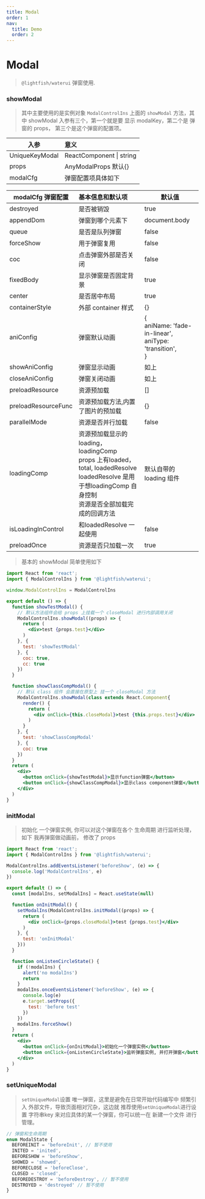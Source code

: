 ```yaml
---
title: Modal
order: 1
nav:
  title: Demo
  order: 2
---
```


# Modal

> `@lightfish/waterui` 弹窗使用.
### showModal

> 其中主要使用的是实例对象 `ModalControlIns` 上面的 `showModal` 方法，其中 showModal 入参有三个，第一个就是要 显示 modalKey，第二个是 弹窗的 props， 第三个是这个弹窗的配置项。



| 入参           | 意义                     |
| -------------- | :----------------------- |
| UniqueKeyModal | ReactComponent \| string |
| props          | AnyModalProps 默认{}     |
| modalCfg       | 弹窗配置项具体如下       |



| modalCfg 弹窗配置   | 基本信息和默认项                                             | 默认值                                                       |
| ------------------- | :----------------------------------------------------------- | ------------------------------------------------------------ |
| destroyed           | 是否被销毁                                                   | true                                                         |
| appendDom           | 弹窗到哪个元素下                                             | document.body                                                |
| queue               | 是否是队列弹窗                                               | false                                                        |
| forceShow           | 用于弹窗复用                                                 | false                                                        |
| coc                 | 点击弹窗外部是否关闭                                         | false                                                        |
| fixedBody           | 显示弹窗是否固定背景                                         | true                                                         |
| center              | 是否居中布局                                                 | true                                                         |
| containerStyle      | 外部 container 样式                                          | {}                                                           |
| aniConfig           | 弹窗默认动画                                                 | {<br>    aniName: 'fade-in-linear',<br>    aniType: 'transition',<br>} |
| showAniConfig       | 弹窗显示动画                                                 | 如上                                                         |
| closeAniConfig      | 弹窗关闭动画                                                 | 如上                                                         |
| preloadResource     | 资源预加载                                                   | []                                                           |
| preloadResourceFunc | 资源预加载方法,内置了图片的预加载                            | {}                                                           |
| parallelMode        | 资源是否并行加载                                             | false                                                        |
| loadingComp         | 资源预加载显示的 loading， loadingComp<br>props 上有loaded， total, loadedResolve<br>loadedResolve 是用于想loadingComp 自身控制<br>资源是否全部加载完成的回调方法 | 默认自带的loading 组件                                       |
| isLoadingInControl  | 和loadedResolve 一起使用                                     | false                                                        |
| preloadOnce         | 资源是否只加载一次                                           | true                                                         |

> 基本的 showModal 简单使用如下


```jsx
import React from 'react';
import { ModalControlIns } from '@lightfish/waterui';

window.ModalControlIns = ModalControlIns

export default () => {
  function showTestModal() {
    // 默认方法组件会给 props 上挂载一个 closeModal 进行内部调用关闭
    ModalControlIns.showModal((props) => {
      return (
        <div>test {props.test}</div>
      )
    }, {
      test: 'showTestModal'
    }, {
      coc: true,
      cc: true
    })
  }

  function showClassCompModal() {
    // 默认 class 组件 会直接在原型上 挂一个 closeModal 方法
    ModalControlIns.showModal(class extends React.Component{
      render() {
        return (
          <div onClick={this.closeModal}>test {this.props.test}</div>
        )
      }
    }, {
      test: 'showClassCompModal'
    }, {
      coc: true
    })
  }
  return (
    <div>
      <button onClick={showTestModal}>显示function弹窗</button>
      <button onClick={showClassCompModal}>显示class component弹窗</button>
    </div>
  )
}
```

### initModal

> 初始化 一个弹窗实例, 你可以对这个弹窗在各个 生命周期 进行监听处理， 如下 我再弹窗做动画前， 修改了 props


```jsx
import React from 'react';
import { ModalControlIns } from '@lightfish/waterui';                 

ModalControlIns.addEventsListener('beforeShow', (e) => {
  console.log('ModalControlIns', e)
})

export default () => {
  const [modalIns, setModalIns] = React.useState(null)

  function onInitModal() {
    setModalIns(ModalControlIns.initModal((props) => {
      return (
        <div onClick={props.closeModal}>test {props.test}</div>
      )
    }, {
      test: 'onInitModal'
    }))
  }

  function onListenCircleState() {
    if (!modalIns) {
      alert('no modalIns')
      return
    }
    modalIns.onceEventsListener('beforeShow', (e) => {
      console.log(e)
      e.target.setProps({
        test: 'before test'
      })
    })
    modalIns.forceShow()
  }
  return (
    <div>
      <button onClick={onInitModal}>初始化一个弹窗实例</button>
      <button onClick={onListenCircleState}>监听弹窗实例, 并打开弹窗</button>
    </div>
  )
}
```

### setUniqueModal
> `setUniqueModal`设置 唯一弹窗，这里是避免在日常开始代码编写中 频繁引入 外部文件，导致页面相对冗杂，这边就 推荐使用`setUniqueModal`进行设置 字符串key 来对应具体的某一个弹窗，你可以统一在 新建一个文件 进行管理。

```ts
// 弹窗和生命周期
enum ModalState {
  BEFOREINIT = 'beforeInit', // 暂不使用
  INITED = 'inited',
  BEFORESHOW = 'beforeShow',
  SHOWED = 'showed',
  BEFORECLOSE = 'beforeClose',
  CLOSED = 'closed',
  BEFOREDESTROY = 'beforeDestroy', // 暂不使用
  DESTROYED = 'destroyed' // 暂不使用
}
```